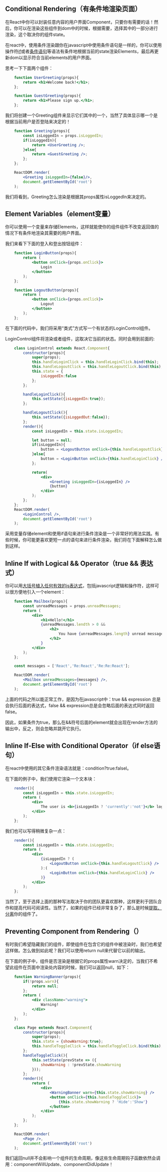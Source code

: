 ## Conditional Rendering（有条件地渲染页面）

在React中你可以封装任意内容的用户界面Component，只要你有需要的话！然后，你可以在渲染这些组件到dom中的时候，根据需要，选择其中的一部分进行渲染，这个取决你的组件state。

在react中，使用条件渲染跟你在javascript中使用条件语句是一样的，你可以使用操作符[if](https://developer.mozilla.org/en-US/docs/Web/JavaScript/Reference/Statements/if...else)或者[条件语句](https://developer.mozilla.org/en/docs/Web/JavaScript/Reference/Operators/Conditional_Operator)等语法有条件地根据当前的state渲染Elements，最后再更新dom以显示符合当前elements的用户界面。

思考一下下面两个组件：

```jsx
	function UserGreeting(props){
		return <h1>Welcome back!</h1>;
	};

	function GuestGreeting(props){
		return <h1>Please sign up.</h1>;
	};
```

我们将创建一个Greeting组件来显示它们其中的一个，当然了具体显示哪一个是根据当前用户是否登陆来决定的！

```jsx
 	function Greeting(props){
 		const isLoggedIn = props.isLoggedIn;
 		if(isLoggedIn){
 			return <UserGreeting />;
 		}else{
 			return <GuestGreeting />;
 		};
 	};

 	ReactDOM.render(
 		<Greeting isLoggedIn={false}/>,
 		document.getElementById('root')
 	);
```

我们将看到，Greeting怎么渲染是根据其props属性isLoggedIn来决定的。

## Element Variables（element变量）

你可以使用一个变量来存储Elements，这样就能使你的组件组件不改变返回值的情况下有条件地渲染其需要的用户界面。

我们来看下下面的登入和登出按钮组件：

```jsx
	function LoginButton(props){
		return (
			<button onClick={props.onClick}>
				Login
			</button>
		);
	};

	function LogoutButton(props){
		return (
			<button onClick={props.onClick}>
				Logout
			</button>
		);
	};
```

在下面的代码中，我们将采用“类式”方式写一个有状态的LoginControl组件。

LoginControl组件将渲染<LoginButton />或者<LogoutButton />组件，这取决它当前的状态。同时会用到前面的<Greeting />:

```jsx
	class LoginControl extends React.Component{
		constructor(props){
			super(props);
			this.handleLoginClick = this.handleLoginClick.bind(this);
			this.handleLogoutClick = this.handleLogoutClick.bind(this);
			this.state = {
				isLoggedIn:false
			};
		};

		handleLoginClick(){
			this.setState({isLoggedIn:true});
		};

		handleLogoutClick(){
			this.setState({isLoggedOut:false});
		};
		render(){
			const isLoggedIn = this.state.isLoggedIn;

			let button = null;
			if(isLoggedIn){
				button = <LogoutButton onClick={this.handleLogoutClick}/>;
			}else{
				button = <LoginButton onClick={this.handleLoginClick} />;
			};

			return(
				<div>
					<Greeting isLoggedIn={isLoggedIn} />
					{button}
				</div>
			);
		};
	};
	ReactDOM.render(
		<LoginControl />,
		document.getElementById('root')
	);
```

采用变量存储element和使用if语句来进行条件渲染是一个非常好的用法实践。有些时候，你可能更喜欢更短一点的语句来进行条件渲染，我们将在下面解释怎么做到这样。

## Inline If with Logical && Operator（true && 表达式）

你可以用[大括号植入任何有效的js表达式](https://facebook.github.io/react/docs/introducing-jsx.html#embedding-expressions-in-jsx)，包括javascript逻辑和操作符，这样可以很方便地引入一个element：

```jsx
	function Mailbox(props){
		const unreadMessages = props.unreadMessages;
		return (
			<div>
				<h1>Hello!</h1>
				{unreadMessages.lendth > 0 && 
					<h2>
						You have {unreadMessages.length} unread messages.
					</h2>
				}
			</div>
		);
	};

	const messages = ['React','Re:React','Re:Re:React'];

	ReactDOM.render(
		<Mailbox unreadMessages={messages} />,
		document.getElementById('root')
	);
```

上面的代码之所以能正常工作，是因为在javascript中：true && expression 总是会执行后面的表达式，false && expression总是会忽略后面的表达式同时返回false。

因此，如果条件为true，那么在&&符号后面的element就会出现在render方法的输出中，反之，则会忽略并跳开它执行。

## Inline If-Else with Conditional Operator（if else语句）

在react中使用的其它条件渲染语法就是：condition?true:falsel。

在下面的例子中，我们使用它渲染一个文本块：

```jsx
	render(){
		const isLoggedIn = this.state.isLoggedIn;
		return (
			<div>
				The user is <b>{isLoggedIn ? 'currently':'not'}</b> logged in.
			</div>
		);
	};
```

我们也可以写得稍微复杂一点：

```jsx
	render(){
		const isLoggedIn = this.state.isLoggedIn;
		return (
			<div>
				{isLoggedIn ? (
					<LogoutButton onClick={this.handleLogoutClick} />
				):(
					<LoginButton onClick={this.handleLoginClick} />
				)}
			</div>
		);
	};
```

当然了，至于选择上面的那种写法取决于你的团队更喜欢那种，这样更利于团队合作和提高代码可阅读性。当然了，如果的组件已经非常复杂了，那么是时候[提取、分离](https://facebook.github.io/react/docs/components-and-props.html#extracting-components)你的组件了。

## Preventing Component from Rendering（）

有时我们希望隐藏我们的组件，即使组件在包含它的组件中被渲染时，我们也希望这样做。怎么做到如此呢？我们可以使用return null来代替它以前的输出。

在下面的例子中，组件<WarningBanner />是否渲染是根据它的props属性warn决定的，当我们不希望此组件在页面中渲染处内容的时候，我们可以返回null，如下：

```jsx
	function WarningBanner(props){
		if(!props.warn){
			return null;
		};
		return (
			<div className="warning">
				Warning!
			</div>
		);
	};

	class Page extends React.Component{
		constructor(props){
			super(props);
			this.state = {showWarning:true};
			this.handleToggleClick = this.handleToggleClick.bind(this);
		};
		handleToggleClick(){
			this.setState(prevState => ({
				showWarning : !prevState.showWarning
			}));
		};
		render(){
			return (
				<div>
					<WarningBanner warn={this.state.showWarning} />
					<button onClick={this.handleToggleClick}>
						{this.state.showWarning ? 'Hide':'Show'}
					</button>
				</div>
			);
		};
	};

	ReactDOM.render(
		<Page />,
		document.getElementById('root')
	);
```
我们返回null并不会影响一个组件的生命周期，像这些生命周期钩子函数依然会调用：componentWillUpdate、componentDidUpdate！
